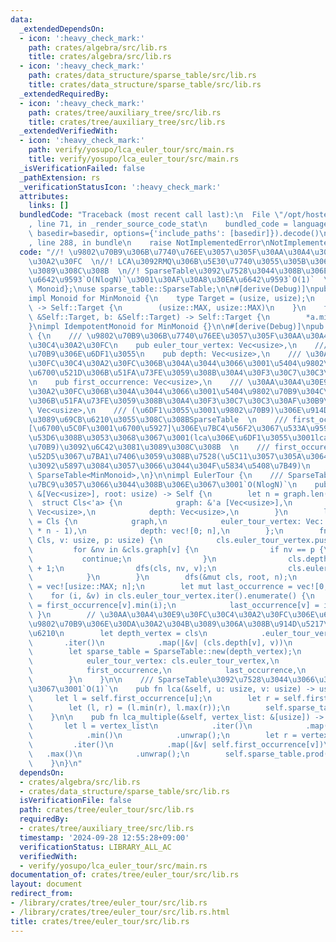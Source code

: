 ```yaml
---
data:
  _extendedDependsOn:
  - icon: ':heavy_check_mark:'
    path: crates/algebra/src/lib.rs
    title: crates/algebra/src/lib.rs
  - icon: ':heavy_check_mark:'
    path: crates/data_structure/sparse_table/src/lib.rs
    title: crates/data_structure/sparse_table/src/lib.rs
  _extendedRequiredBy:
  - icon: ':heavy_check_mark:'
    path: crates/tree/auxiliary_tree/src/lib.rs
    title: crates/tree/auxiliary_tree/src/lib.rs
  _extendedVerifiedWith:
  - icon: ':heavy_check_mark:'
    path: verify/yosupo/lca_euler_tour/src/main.rs
    title: verify/yosupo/lca_euler_tour/src/main.rs
  _isVerificationFailed: false
  _pathExtension: rs
  _verificationStatusIcon: ':heavy_check_mark:'
  attributes:
    links: []
  bundledCode: "Traceback (most recent call last):\n  File \"/opt/hostedtoolcache/Python/3.10.15/x64/lib/python3.10/site-packages/onlinejudge_verify/documentation/build.py\"\
    , line 71, in _render_source_code_stat\n    bundled_code = language.bundle(stat.path,\
    \ basedir=basedir, options={'include_paths': [basedir]}).decode()\n  File \"/opt/hostedtoolcache/Python/3.10.15/x64/lib/python3.10/site-packages/onlinejudge_verify/languages/rust.py\"\
    , line 288, in bundle\n    raise NotImplementedError\nNotImplementedError\n"
  code: "//! \u9802\u70B9\u306B\u7740\u76EE\u3057\u305F\u30AA\u30A4\u30E9\u30FC\u30C4\
    \u30A2\u30FC  \n//! LCA\u3092RMQ\u306B\u5E30\u7740\u3055\u305B\u3066\u6C42\u3081\
    \u3089\u308C\u308B  \n//! SparseTable\u3092\u7528\u3044\u308B\u306E\u3067\u524D\
    \u6642\u9593`O(NlogN)`\u3001\u30AF\u30A8\u30EA\u6642\u9593`O(1)`  \nuse algebra::{IdempotentMonoid,\
    \ Monoid};\nuse sparse_table::SparseTable;\n\n#[derive(Debug)]\npub struct MinMonoid;\n\
    impl Monoid for MinMonoid {\n    type Target = (usize, usize);\n    fn id_element()\
    \ -> Self::Target {\n        (usize::MAX, usize::MAX)\n    }\n    fn binary_operation(a:\
    \ &Self::Target, b: &Self::Target) -> Self::Target {\n        *a.min(b)\n    }\n\
    }\nimpl IdempotentMonoid for MinMonoid {}\n\n#[derive(Debug)]\npub struct EulerTour\
    \ {\n    /// \u9802\u70B9\u306B\u7740\u76EE\u3057\u305F\u30AA\u30A4\u30E9\u30FC\
    \u30C4\u30A2\u30FC\n    pub euler_tour_vertex: Vec<usize>,\n    /// \u5404\u9802\
    \u70B9\u306E\u6DF1\u3055\n    pub depth: Vec<usize>,\n    /// \u30AA\u30A4\u30E9\
    \u30FC\u30C4\u30A2\u30FC\u306B\u304A\u3044\u3066\u3001\u5404\u9802\u70B9\u304C\
    \u6700\u521D\u306B\u51FA\u73FE\u3059\u308B\u30A4\u30F3\u30C7\u30C3\u30AF\u30B9\
    \n    pub first_occurrence: Vec<usize>,\n    /// \u30AA\u30A4\u30E9\u30FC\u30C4\
    \u30A2\u30FC\u306B\u304A\u3044\u3066\u3001\u5404\u9802\u70B9\u304C\u6700\u5F8C\
    \u306B\u51FA\u73FE\u3059\u308B\u30A4\u30F3\u30C7\u30C3\u30AF\u30B9\n    pub last_occurrence:\
    \ Vec<usize>,\n    /// (\u6DF1\u3055\u3001\u9802\u70B9)\u306E\u914D\u5217\u304B\
    \u3089\u69CB\u6210\u3055\u308C\u308BSparseTable  \n    /// first_occurence\u306E\
    [\u6700\u5C0F\u3001\u6700\u5927]\u306E\u7BC4\u56F2\u3067\u533A\u9593\u7A4D\u3092\
    \u53D6\u308B\u3053\u3068\u3067\u3001(lca\u306E\u6DF1\u3055\u3001lca\u306E\u9802\
    \u70B9)\u3092\u6C42\u3081\u3089\u308C\u308B  \n    /// first_occurence\u3092\u624B\
    \u52D5\u3067\u7BA1\u7406\u3059\u308B\u7528(\u5C11\u3057\u305A\u3064\u9802\u70B9\
    \u3092\u5897\u3084\u3057\u3066\u3044\u304F\u5834\u5408\u7B49)\n    pub sparse_table:\
    \ SparseTable<MinMonoid>,\n}\n\nimpl EulerTour {\n    /// SparseTable\u3092\u69CB\
    \u7BC9\u3057\u3066\u3044\u308B\u306E\u3067\u3001`O(NlogN)`\n    pub fn new(graph:\
    \ &[Vec<usize>], root: usize) -> Self {\n        let n = graph.len();\n      \
    \  struct Cls<'a> {\n            graph: &'a [Vec<usize>],\n            euler_tour_vertex:\
    \ Vec<usize>,\n            depth: Vec<usize>,\n        }\n        let mut cls\
    \ = Cls {\n            graph,\n            euler_tour_vertex: Vec::with_capacity(2\
    \ * n - 1),\n            depth: vec![0; n],\n        };\n        fn dfs(cls: &mut\
    \ Cls, v: usize, p: usize) {\n            cls.euler_tour_vertex.push(v);\n   \
    \         for &nv in &cls.graph[v] {\n                if nv == p {\n         \
    \           continue;\n                }\n                cls.depth[nv] = cls.depth[v]\
    \ + 1;\n                dfs(cls, nv, v);\n                cls.euler_tour_vertex.push(v);\n\
    \            }\n        }\n        dfs(&mut cls, root, n);\n        let mut first_occurrence\
    \ = vec![usize::MAX; n];\n        let mut last_occurrence = vec![0; n];\n    \
    \    for (i, &v) in cls.euler_tour_vertex.iter().enumerate() {\n            first_occurrence[v]\
    \ = first_occurrence[v].min(i);\n            last_occurrence[v] = i;\n       \
    \ }\n        // \u30AA\u30A4\u30E9\u30FC\u30C4\u30A2\u30FC\u306E\u6DF1\u3055\u3068\
    \u9802\u70B9\u306E\u30DA\u30A2\u304B\u3089\u306A\u308B\u914D\u5217\u3092\u4F5C\
    \u6210\n        let depth_vertex = cls\n            .euler_tour_vertex\n     \
    \       .iter()\n            .map(|&v| (cls.depth[v], v))\n            .collect();\n\
    \        let sparse_table = SparseTable::new(depth_vertex);\n        Self {\n\
    \            euler_tour_vertex: cls.euler_tour_vertex,\n            depth: cls.depth,\n\
    \            first_occurrence,\n            last_occurrence,\n            sparse_table,\n\
    \        }\n    }\n\n    /// SparseTable\u3092\u7528\u3044\u3066\u3044\u308B\u306E\
    \u3067\u3001`O(1)`\n    pub fn lca(&self, u: usize, v: usize) -> usize {\n   \
    \     let l = self.first_occurrence[u];\n        let r = self.first_occurrence[v];\n\
    \        let (l, r) = (l.min(r), l.max(r));\n        self.sparse_table.prod(l..=r).1\n\
    \    }\n\n    pub fn lca_multiple(&self, vertex_list: &[usize]) -> usize {\n \
    \       let l = vertex_list\n            .iter()\n            .map(|&v| self.first_occurrence[v])\n\
    \            .min()\n            .unwrap();\n        let r = vertex_list\n   \
    \         .iter()\n            .map(|&v| self.first_occurrence[v])\n         \
    \   .max()\n            .unwrap();\n        self.sparse_table.prod(l..=r).1\n\
    \    }\n}\n"
  dependsOn:
  - crates/algebra/src/lib.rs
  - crates/data_structure/sparse_table/src/lib.rs
  isVerificationFile: false
  path: crates/tree/euler_tour/src/lib.rs
  requiredBy:
  - crates/tree/auxiliary_tree/src/lib.rs
  timestamp: '2024-09-28 12:55:28+09:00'
  verificationStatus: LIBRARY_ALL_AC
  verifiedWith:
  - verify/yosupo/lca_euler_tour/src/main.rs
documentation_of: crates/tree/euler_tour/src/lib.rs
layout: document
redirect_from:
- /library/crates/tree/euler_tour/src/lib.rs
- /library/crates/tree/euler_tour/src/lib.rs.html
title: crates/tree/euler_tour/src/lib.rs
---
```

